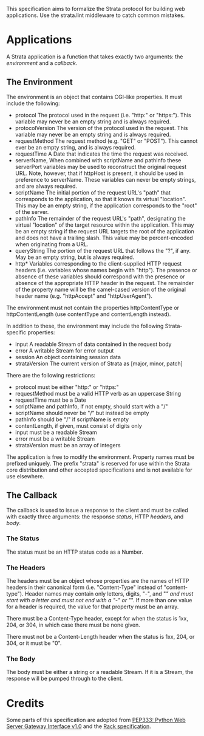 This specification aims to formalize the Strata protocol for building web applications.
Use the strata.lint middleware to catch common mistakes.

# Applications

A Strata application is a function that takes exactly two arguments: the
*environment* and a *callback*.

## The Environment

The environment is an object that contains CGI-like properties. It must include
the following:

  - protocol          The protocol used in the request (i.e. "http:" or
                      "https:"). This variable may never be an empty string and
                      is always required.
  - protocolVersion   The version of the protocol used in the request. This
                      variable may never be an empty string and is always
                      required.
  - requestMethod     The request method (e.g. "GET" or "POST"). This cannot
                      ever be an empty string, and is always required.
  - requestTime       A Date that indicates the time the request was received.
  - serverName,       When combined with scriptName and pathInfo these
    serverPort        variables may be used to reconstruct the original
                      request URL. Note, however, that if httpHost is present,
                      it should be used in preference to serverName. These
                      variables can never be empty strings, and are always
                      required.
  - scriptName        The initial portion of the request URL's "path" that
                      corresponds to the application, so that it knows its
                      virtual "location". This may be an empty string, if the
                      application corresponds to the "root" of the server.
  - pathInfo          The remainder of the request URL's "path", designating
                      the virtual "location" of the target resource within the
                      application. This may be an empty string if the request
                      URL targets the root of the application and does not
                      have a trailing slash. This value may be percent-encoded
                      when originating from a URL.
  - queryString       The portion of the request URL that follows the "?", if
                      any. May be an empty string, but is always required.
  - http*             Variables corresponding to the client-supplied HTTP
                      request headers (i.e. variables whose names begin with
                      "http"). The presence or absence of these variables should
                      correspond with the presence or absence of the
                      appropriate HTTP header in the request. The remainder of
                      the property name will be the camel-cased version of the
                      original header name (e.g. "httpAccept" and
                      "httpUserAgent").

The environment must not contain the properties httpContentType or
httpContentLength (use contentType and contentLength instead).

In addition to these, the environment may include the following Strata-specific
properties:

  - input           A readable Stream of data contained in the request body
  - error           A writable Stream for error output
  - session         An object containing session data
  - strataVersion   The current version of Strata as [major, minor, patch]

There are the following restrictions:

  - protocol must be either "http:" or "https:"
  - requestMethod must be a valid HTTP verb as an uppercase String
  - requestTime must be a Date
  - scriptName and pathInfo, if not empty, should start with a "/"
  - scriptName should never be "/" but instead be empty
  - pathInfo should be "/" if scriptName is empty
  - contentLength, if given, must consist of digits only
  - input must be a readable Stream
  - error must be a writable Stream
  - strataVersion must be an array of integers

The application is free to modify the environment. Property names must be
prefixed uniquely. The prefix "strata" is reserved for use within the Strata
core distribution and other accepted specifications and is not available for
use elsewhere.

## The Callback

The callback is used to issue a response to the client and must be called with
exactly three arguments: the response *status*, HTTP *headers*, and *body*.

### The Status

The status must be an HTTP status code as a Number.

### The Headers

The headers must be an object whose properties are the names of HTTP headers in
their canonical form (i.e. "Content-Type" instead of "content-type"). Header
names may contain only letters, digits, "-", and "_" and must start with a
letter and must not end with a "-" or "_". If more than one value for a header
is required, the value for that property must be an array.

There must be a Content-Type header, except for when the status is 1xx, 204, or
304, in which case there must be none given.

There must not be a Content-Length header when the status is 1xx, 204, or 304,
or it must be "0".

### The Body

The body must be either a string or a readable Stream. If it is a Stream, the
response will be pumped through to the client.

# Credits

Some parts of this specification are adopted from
[PEP333: Python Web Server Gateway Interface v1.0](http://www.python.org/dev/peps/pep-0333/) and the
[Rack specification](http://rack.rubyforge.org/doc/files/SPEC.html).
